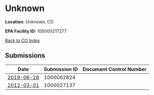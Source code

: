 # Unknown

**Location:** Unknown, CO

**EPA Facility ID:** 100000217277

[Back to CO Index](../../index.md)

## Submissions

| Date | Submission ID | Document Control Number |
|------|--------------|-------------------------|
| [2019-06-28](submissions/1000062824.md) | 1000062824 |  |
| [2012-03-01](submissions/1000027137.md) | 1000027137 |  |
